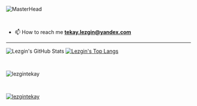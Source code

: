 ![MasterHead](https://i.hizliresim.com/9vw1pel.png)


<br>



- 📫 How to reach me **tekay.lezgin@yandex.com**
<hr>

![Lezgin's GitHub Stats](https://github-readme-stats.vercel.app/api?username=lezgintekay&show_icons=true&theme=holi)
[![Lezgin's Top Langs](https://github-readme-stats.vercel.app/api/top-langs/?username=lezgintekay&layout=donut&theme=holi)](https://github.com/steffano-da-cruz/github-readme-stats)



<br>

<p><img align="center" src="https://github-readme-streak-stats.herokuapp.com/?user=lezgintekay&" alt="lezgintekay" /></p>

<br>

<p align="left"> <a href="https://github.com/ryo-ma/github-profile-trophy"><img src="https://github-profile-trophy.vercel.app/?username=lezgintekay" alt="lezgintekay" /></a> </p>






